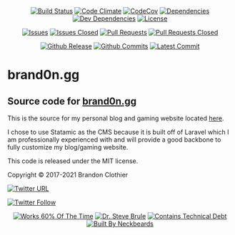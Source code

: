 <!-- markdownlint-disable MD033 -->
<p align="center">
  <a href="https://travis-ci.org/brandon14/brand0n.gg"><img src="https://img.shields.io/travis/brandon14/brand0n.gg/master.svg?style=for-the-badge&maxAge=36000" alt="Build Status"></a>
  <a href="https://codeclimate.com/github/brandon14/brand0n.gg/maintainability"><img src="https://img.shields.io/codeclimate/maintainability/brandon14/brand0n.gg.svg?style=for-the-badge&maxAge=36000" alt="Code Climate"></a>
  <a href="https://codecov.io/gh/brandon14/brand0n.gg"><img src="https://img.shields.io/codecov/c/github/brandon14/brand0n.gg.svg?style=for-the-badge&maxAge=36000" alt="CodeCov"></a>
  <a href="https://david-dm.org/brandon14/brand0n.gg"><img src="https://img.shields.io/david/brandon14/brand0n.gg.svg?style=for-the-badge&maxAge=36000" alt="Dependencies"></a>
  <a href="https://david-dm.org/brandon14/brand0n.gg#info=devDependencies"><img src="https://img.shields.io/david/dev/brandon14/brand0n.gg.svg?style=for-the-badge&maxAge=36000" alt="Dev Dependencies"></a>
  <a href="https://github.com/brandon14/brand0n.gg/blob/main/LICENSE"><img src="https://img.shields.io/github/license/brandon14/brand0n.gg.svg?style=for-the-badge&maxAge=36000" alt="License"></a>
</p>
<p align="center">
  <a href="https://github.com/brandon14/brand0n.gg/issues"><img src="https://img.shields.io/github/issues/brandon14/brand0n.gg.svg?style=for-the-badge&maxAge=36000" alt="Issues"></a>
  <a href="https://github.com/brandon14/brand0n.gg/issues?q=is%3Aissue+is%3Aclosed"><img src="https://img.shields.io/github/issues-closed/brandon14/brand0n.gg.svg?style=for-the-badge&maxAge=36000" alt="Issues Closed"></a>
  <a href="https://github.com/brandon14/brand0n.gg/pulls"><img src="https://img.shields.io/github/issues-pr/brandon14/brand0n.gg.svg?style=for-the-badge&maxAge=36000" alt="Pull Requests"></a>
  <a href="https://github.com/brandon14/brand0n.gg/pulls?q=is%3Apr+is%3Aclosed"><img src="https://img.shields.io/github/issues-pr-closed/brandon14/brand0n.gg.svg?style=for-the-badge&maxAge=36000" alt="Pull Requests Closed"></a>
</p>
<p align="center">
  <a href="https://github.com/brandon14/brand0n.gg/releases"><img src="https://img.shields.io/github/release/brandon14/brand0n.gg.svg?style=for-the-badge&maxAge=36000" alt="Github Release"></a>
  <a href="https://github.com/brandon14/brand0n.gg/commits/main"><img src="https://img.shields.io/github/commit-activity/y/brandon14/brand0n.gg.svg?style=for-the-badge&maxAge=36000" alt="Github Commits"></a>
  <a href="https://github.com/brandon14/brand0n.gg/commits/main"><img src="https://img.shields.io/github/last-commit/brandon14/brand0n.gg.svg?style=for-the-badge&maxAge=36000" alt="Latest Commit"></a>
</p>
<!-- markdownlint-enable MD033 -->

# brand0n.gg

## Source code for [brand0n.gg](https://brand0n.gg)

This is the source for my personal blog and gaming website located [here](https://brand0n.gg).

I chose to use Statamic as the CMS because it is built off of Laravel which I am professionally experienced with and will
provide a good backbone to fully customize my blog/gaming website.

This code is released under the MIT license.

Copyright &copy; 2017-2021 Brandon Clothier

[![Twitter URL](https://img.shields.io/twitter/url/http/shields.io.svg?style=for-the-badge&logo=twitter&label=Tweet%20%40inhal3exh4le&maxAge=36000)](https://twitter.com/intent/tweet?url=https%3A%2F%2Fbrand0n.gg&text=Hey%20%40inhal3exh4le%2C%20this%20website%20rocks!)

[![Twitter Follow](https://img.shields.io/twitter/follow/inhal3exh4le.svg?style=for-the-badge&label=Follow%20%40inahl3exh4le&logo=twitter&maxAge=36000)](https://twitter.com/intent/follow?screen_name=inhal3exh4le)

<!-- markdownlint-disable MD033 -->
<p align="center">
  <a href="https://forthebadge.com"><img src="https://forthebadge.com/images/badges/60-percent-of-the-time-works-every-time.svg" alt="Works 60% Of The Time"></a>
  <a href="https://forthebadge.com"><img src="https://forthebadge.com/images/badges/certified-steve-bruhle.svg" alt="Dr. Steve Brule"></a>
  <a href="https://forthebadge.com"><img src="https://forthebadge.com/images/badges/contains-technical-debt.svg" alt="Contains Technical Debt"></a>
  <a href="https://forthebadge.com"><img src="https://forthebadge.com/images/badges/built-by-neckbeards.svg" alt="Built By Neckbeards"></a>
</p>
<!-- markdownlint-enable MD033 -->
